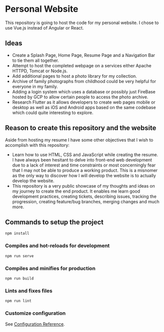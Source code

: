 # Personal Website
This repository is going to host the code for my personal website. I chose to use Vue.js instead of Angular or React.

## Ideas
* Create a Splash Page, Home Page, Resume Page and a Navigation Bar to tie them all together.
* Attempt to host the completed webpage on a services either Apache HTTPD, Tomcat or Node.js.
* Add additional pages to host a photo library for my collection.
* Archive of family photographs from childhood could be very helpful for everyone in my family.
* Adding a login system which uses a database or possibly just FireBase hosted by GCP to allow certain people to access the photo archive.
* Research Flutter as it allows developers to create web pages mobile or desktop as well as iOS and Android apps based on the same codebase which could quite interesting to explore.

## Reason to create this repository and the website
Aside from hosting my resume I have some other objectives that I wish to accomplish with this repository:
* Learn how to use HTML, CSS and JavaScript while creating the resume. I have always been hesitant to delve into front-end web development due to a lack of interest and time constraints or most concerningly fear that I may not be able to produce a working product. This is a misnomer as the only way to discover how I will develop the website is to actually develop the website.
* This repository is a very public showcase of my thoughts and ideas on my journey to create the end product. It enables me learn good development practices, creating tickets, describing issues, tracking the progression, creating feature/bug branches, merging changes and much more.

## Commands to setup the project
```
npm install
```

### Compiles and hot-reloads for development
```
npm run serve
```

### Compiles and minifies for production
```
npm run build
```

### Lints and fixes files
```
npm run lint
```

### Customize configuration
See [Configuration Reference](https://cli.vuejs.org/config/).
